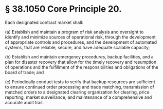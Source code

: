 # § 38.1050   Core Principle 20.

Each designated contract market shall:


(a) Establish and maintain a program of risk analysis and oversight to identify and minimize sources of operational risk, through the development of appropriate controls and procedures, and the development of automated systems, that are reliable, secure, and have adequate scalable capacity;


(b) Establish and maintain emergency procedures, backup facilities, and a plan for disaster recovery that allow for the timely recovery and resumption of operations and the fulfillment of the responsibilities and obligations of the board of trade; and


(c) Periodically conduct tests to verify that backup resources are sufficient to ensure continued order processing and trade matching, transmission of matched orders to a designated clearing organization for clearing, price reporting, market surveillance, and maintenance of a comprehensive and accurate audit trail.




